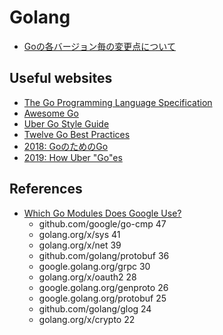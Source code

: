 # Golang

- [Goの各バージョン毎の変更点について](./go-version-topic.md)

## Useful websites

- [The Go Programming Language Specification](https://tip.golang.org/ref/spec)
- [Awesome Go](https://go.libhunt.com/)
- [Uber Go Style Guide](https://github.com/uber-go/guide/blob/master/style.md)
- [Twelve Go Best Practices](https://go.dev/talks/2013/bestpractices.slide#1)
- [2018: GoのためのGo](https://motemen.github.io/go-for-go-book/)
- [2019: How Uber "Go"es](https://speakerdeck.com/lelenanam/how-uber-go-es)

## References

- [Which Go Modules Does Google Use?](https://askgit.substack.com/p/which-go-modules-does-google-use)
  - github.com/google/go-cmp 47
  - golang.org/x/sys 41
  - golang.org/x/net 39
  - github.com/golang/protobuf 36
  - google.golang.org/grpc 30
  - golang.org/x/oauth2 28
  - google.golang.org/genproto 26
  - google.golang.org/protobuf 25
  - github.com/golang/glog 24
  - golang.org/x/crypto 22
